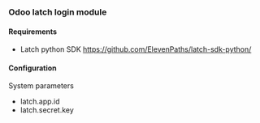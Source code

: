 ### Odoo latch login module

#### Requirements

* Latch python SDK https://github.com/ElevenPaths/latch-sdk-python/

#### Configuration

System parameters

* latch.app.id
* latch.secret.key
